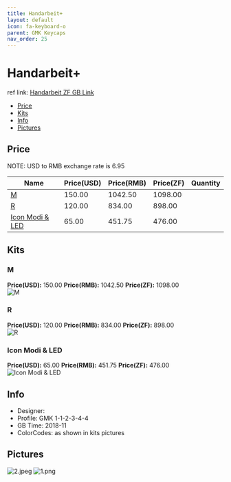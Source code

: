 ```yaml
---
title: Handarbeit+
layout: default
icon: fa-keyboard-o
parent: GMK Keycaps
nav_order: 25
---
```


# Handarbeit+ 

ref link: [Handarbeit ZF GB Link](http://www.zfrontier.com/m/4881)

* [Price](#price)
* [Kits](#kits)
* [Info](#info)
* [Pictures](#pictures)


## Price  
NOTE: USD to RMB exchange rate is 6.95

| Name          | Price(USD)    |  Price(RMB) |  Price(ZF) | Quantity |
| ------------- | ------------- |  ---------- |  --------- | -------- |
|[M](#m)|150.00|1042.50|1098.00|
|[R](#r)|120.00|834.00|898.00|
|[Icon Modi & LED](#icon-modi--led)|65.00|451.75|476.00|


## Kits
### M
**Price(USD):** 150.00    **Price(RMB):** 1042.50    **Price(ZF):** 1098.00    
<img src="{{ 'assets/images/gmk-keycaps/handarbeit/kits_pics/m.png' | relative_url }}" alt="M" class="image featured">

### R
**Price(USD):** 120.00    **Price(RMB):** 834.00    **Price(ZF):** 898.00    
<img src="{{ 'assets/images/gmk-keycaps/handarbeit/kits_pics/r.png' | relative_url }}" alt="R" class="image featured">

### Icon Modi & LED
**Price(USD):** 65.00    **Price(RMB):** 451.75    **Price(ZF):** 476.00    
<img src="{{ 'assets/images/gmk-keycaps/handarbeit/kits_pics/icon-modi-led.png' | relative_url }}" alt="Icon Modi & LED" class="image featured">


## Info
* Designer: 
* Profile: GMK 1-1-2-3-4-4
* GB Time: 2018-11
* ColorCodes: as shown in kits pictures


## Pictures
<img src="{{ 'assets/images/gmk-keycaps/handarbeit/rendering_pics/2.jpeg' | relative_url }}" alt="2.jpeg" class="image featured">
<img src="{{ 'assets/images/gmk-keycaps/handarbeit/rendering_pics/1.png' | relative_url }}" alt="1.png" class="image featured">
